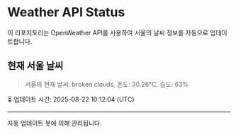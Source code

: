 
# Weather API Status

이 리포지토리는 OpenWeather API를 사용하여 서울의 날씨 정보를 자동으로 업데이트합니다.

## 현재 서울 날씨
> 서울의 현재 날씨: broken clouds, 온도: 30.26°C, 습도: 63%

⏳ 업데이트 시간: 2025-08-22 10:12:04 (UTC)

---
자동 업데이트 봇에 의해 관리됩니다.
